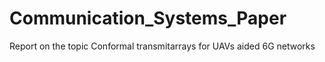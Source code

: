 # Communication_Systems_Paper
Report on the topic Conformal transmitarrays for UAVs aided 6G networks
